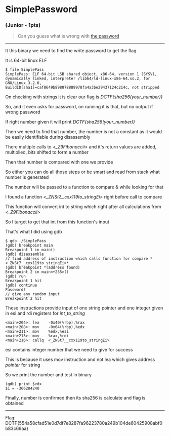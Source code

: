 # SimplePassword
### (Junior - 1pts)
> Can you guess what is wrong with [the password](SimplePass)

------
It this binary we need to find the write password to get the flag

It is 64-bit linux ELF
```
$ file SimplePass
SimplePass: ELF 64-bit LSB shared object, x86-64, version 1 (SYSV), dynamically linked, interpreter /lib64/ld-linux-x86-64.so.2, for GNU/Linux 3.2.0, BuildID[sha1]=caf8649b898078889978fa4a3be29437124c214c, not stripped
```
On checking with strings it is clear our flag is *DCTF{sha256(your_number)}*

So, and it even asks for password, on running it is that, but no output if wrong password

If right number given it will print *DCTF{sha256(your_number)}*

Then we need to find that number, the number is not a constant as it would be easily identifiable during disassembly

There multiple calls to *<_Z9Fibonaccii>* and it's return values are added, multiplied, bits shifted to form a number

Then that number is compared with one we provide

So either you can do all those steps or be smart and read from stack what number is generated

The number will be passed to a function to compare & while looking for that

I found a function *<_ZNSt7__cxx119to_stringEi>* right before call to compare

This function will convert int to string which right after all calculations from *<_Z9Fibonaccii>*

So I target to get that int from this function's input

That's what I did using gdb
```
$ gdb ./SimplePass
(gdb) breakpoint main
Breakpoint 1 in main()
(gdb) disassemble
// find address of instruction which calls function for compare *<_ZNSt7__cxx119to_stringEi>*
(gdb) breakpoint *(address found)
Breakpoint 2 in main<+235>()
(gdb) run
Breakpoint 1 hit
(gdb) continue
Password?
// give any random input
Breakpoint 2 hit
```
These instructions provide input of one string pointer and one integer given in esi and rdi registers for *int_to_string*
```
<main+204>:	lea    -0x40(%rbp),%rax
<main+208>:	mov    -0x64(%rbp),%edx
<main+211>:	mov    %edx,%esi
<main+213>:	mov    %rax,%rdi
<main+216>:	callq  <_ZNSt7__cxx119to_stringEi>
```
esi contains integer number that we need to give for success

This is because it uses mov instruction and not lea which gives address *pointer* for string

So we print the number and test in binary
```
(gdb) print $edx
$1 = -366284240
```
Finally, number is confirmed then its sha256 is calculate and flag is obtained

------
Flag: DCTF{554a58cfad51e0d7df7e8287fa96223780a249b104de60425908abf0b83c69aa}
